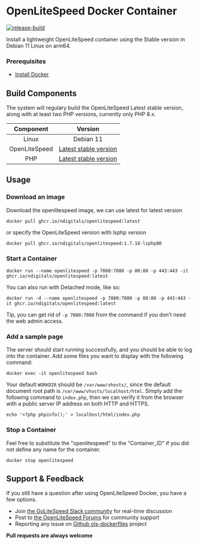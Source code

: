 # OpenLiteSpeed Docker Container

[![release-build](https://github.com/ndigitals/ols-dockerfiles/actions/workflows/docker.yml/badge.svg?branch=main)](https://github.com/ndigitals/ols-dockerfiles/actions/workflows/docker.yml)

Install a lightweight OpenLiteSpeed container using the Stable version in Debian 11 Linux on arm64.

### Prerequisites

- [Install Docker](https://www.docker.com/)

## Build Components

The system will regulary build the OpenLiteSpeed Latest stable version, along with at least two PHP versions, currently only PHP 8.x.

|   Component   |                                   Version                                    |
| :-----------: | :--------------------------------------------------------------------------: |
|     Linux     |                                  Debian 11                                   |
| OpenLiteSpeed | [Latest stable version](https://openlitespeed.org/release-log/version-1-7-x) |
|      PHP      |            [Latest stable version](https://www.php.net/downloads)            |

## Usage

### Download an image

Download the openlitespeed image, we can use latest for latest version

```
docker pull ghcr.io/ndigitals/openlitespeed:latest
```

or specify the OpenLiteSpeed version with lsphp version

```
docker pull ghcr.io/ndigitals/openlitespeed:1.7.18-lsphp80
```

### Start a Container

```
docker run --name openlitespeed -p 7080:7080 -p 80:80 -p 443:443 -it ghcr.io/ndigitals/openlitespeed:latest
```

You can also run with Detached mode, like so:

```
docker run -d --name openlitespeed -p 7080:7080 -p 80:80 -p 443:443 -it ghcr.io/ndigitals/openlitespeed:latest
```

Tip, you can get rid of `-p 7080:7080` from the command if you don’t need the web admin access.

### Add a sample page

The server should start running successfully, and you should be able to log into the container. Add some files you want to display with the following command:

```
docker exec -it openlitespeed bash
```

Your default `WORKDIR` should be `/var/www/vhosts/`, since the default document root path is `/var/www/vhosts/localhost/html`. Simply add the following command to `index.php`, then we can verify it from the browser with a public server IP address on both HTTP and HTTPS.

```
echo '<?php phpinfo();' > localhost/html/index.php
```

### Stop a Container

Feel free to substitute the "openlitespeed" to the "Container_ID" if you did not define any name for the container.

```
docker stop openlitespeed
```

## Support & Feedback

If you still have a question after using OpenLiteSpeed Docker, you have a few options.

- Join [the GoLiteSpeed Slack community](https://litespeedtech.com/slack) for real-time discussion
- Post to [the OpenLiteSpeed Forums](https://forum.openlitespeed.org/) for community support
- Reporting any issue on [Github ols-dockerfiles](https://github.com/ndigitals/ols-dockerfiles/issues) project

**Pull requests are always welcome**
